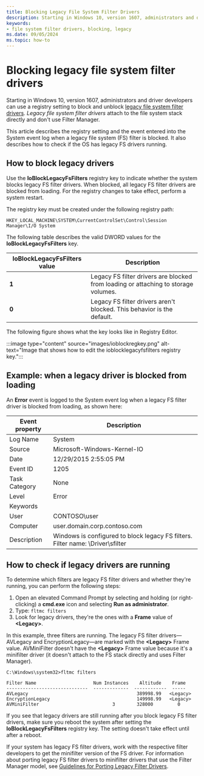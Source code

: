 ```yaml
---
title: Blocking Legacy File System Filter Drivers
description: Starting in Windows 10, version 1607, administrators and driver developers can use a registry setting to block legacy file system filter drivers.
keywords:
- file system filter drivers, blocking, legacy
ms.date: 09/05/2024
ms.topic: how-to
---
```


# Blocking legacy file system filter drivers

Starting in Windows 10, version 1607, administrators and driver developers can use a registry setting to block and unblock [legacy file system filter drivers](about-file-system-legacy-filter-drivers.md). *Legacy file system filter drivers* attach to the file system stack directly and don't use Filter Manager.

This article describes the registry setting and the event entered into the System event log when a legacy file system (FS) filter is blocked. It also describes how to check if the OS has legacy FS drivers running.

## How to block legacy drivers

Use the **IoBlockLegacyFsFilters** registry key to indicate whether the system blocks legacy FS filter drivers. When blocked, all legacy FS filter drivers are blocked from loading. For the registry changes to take effect, perform a system restart.

The registry key must be created under the following registry path:

``` syntax
HKEY_LOCAL_MACHINE\SYSTEM\CurrentControlSet\Control\Session Manager\I/O System
```

The following table describes the valid DWORD values for the **IoBlockLegacyFsFilters** key.

| **IoBlockLegacyFsFilters** value | Description |
| -------------------------------- | ----------- |
| **1** | Legacy FS filter drivers are blocked from loading or attaching to storage volumes. |
| **0** | Legacy FS filter drivers aren't blocked. This behavior is the default. |

The following figure shows what the key looks like in Registry Editor.

:::image type="content" source="images/ioblockregkey.png" alt-text="Image that shows how to edit the ioblocklegacyfsfilters registry key.":::

## Example: when a legacy driver is blocked from loading

An **Error** event is logged to the System event log when a legacy FS filter driver is blocked from loading, as shown here:

| Event property | Description |
| -------------- | ----------- |
| Log Name       | System      |
| Source         | Microsoft-Windows-Kernel-IO |
| Date           | 12/29/2015 2:55:05 PM |
| Event ID       | 1205         |
| Task Category  | None         |
| Level          | Error        |
| Keywords       |              |
| User           | CONTOSO\user |
| Computer       | user.domain.corp.contoso.com |
| Description    | Windows is configured to block legacy FS filters. Filter name: \Driver\sfilter |

## How to check if legacy drivers are running

To determine which filters are legacy FS filter drivers and whether they're running, you can perform the following steps:

1. Open an elevated Command Prompt by selecting and holding (or right-clicking) a **cmd.exe** icon and selecting **Run as administrator**.
2. Type: `fltmc filters`
3. Look for legacy drivers, they're the ones with a **Frame** value of **\<Legacy>**.

In this example, three filters are running. The legacy FS filter drivers—AVLegacy and EncryptionLegacy—are marked with the **\<Legacy>** Frame value. AVMiniFilter doesn't have the **\<Legacy>** Frame value because it's a minifilter driver (it doesn't attach to the FS stack directly and uses Filter Manager).

``` syntax
C:\Windows\system32>fltmc filters

Filter Name                     Num Instances    Altitude    Frame
------------------------------  -------------  ------------  -----
AVLegacy                                        389998.99   <Legacy>
EncryptionLegacy                                149998.99   <Legacy>
AVMiniFilter                           3        328000         0
```

If you see that legacy drivers are still running after you block legacy FS filter drivers, make sure you reboot the system after setting the **IoBlockLegacyFsFilters** registry key. The setting doesn't take effect until after a reboot.

If your system has legacy FS filter drivers, work with the respective filter developers to get the minifilter version of the FS driver. For information about porting legacy FS filter drivers to minifilter drivers that use the Filter Manager model, see [Guidelines for Porting Legacy Filter Drivers](guidelines-for-porting-legacy-filter-drivers.md).
